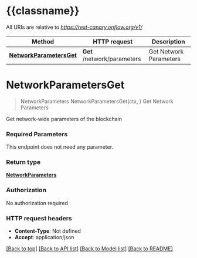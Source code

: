 # {{classname}}

All URIs are relative to *https://rest-canary.onflow.org/v1/*

Method | HTTP request | Description
------------- | ------------- | -------------
[**NetworkParametersGet**](NetworkApi.md#NetworkParametersGet) | **Get** /network/parameters | Get Network Parameters

# **NetworkParametersGet**
> NetworkParameters NetworkParametersGet(ctx, )
Get Network Parameters

Get network-wide parameters of the blockchain

### Required Parameters
This endpoint does not need any parameter.

### Return type

[**NetworkParameters**](NetworkParameters.md)

### Authorization

No authorization required

### HTTP request headers

 - **Content-Type**: Not defined
 - **Accept**: application/json

[[Back to top]](#) [[Back to API list]](../README.md#documentation-for-api-endpoints) [[Back to Model list]](../README.md#documentation-for-models) [[Back to README]](../README.md)

